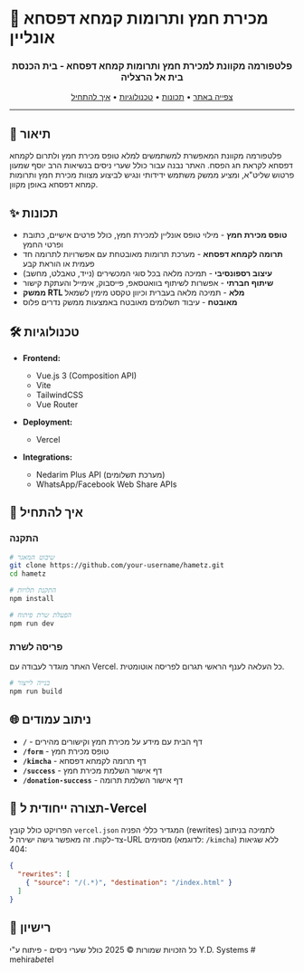 # 🌟 מכירת חמץ ותרומות קמחא דפסחא אונליין

<div dir="rtl" align="center">
  <h3>פלטפורמה מקוונת למכירת חמץ ותרומות קמחא דפסחא - בית הכנסת בית אל הרצליה</h3>
  <p>
    <a href="https://mehirat-hametz.vercel.app" target="_blank">צפייה באתר</a> • 
    <a href="#תכונות">תכונות</a> • 
    <a href="#טכנולוגיות">טכנולוגיות</a> • 
    <a href="#איך-להתחיל">איך להתחיל</a>
  </p>
</div>

---

## 📝 תיאור

פלטפורמה מקוונת המאפשרת למשתמשים למלא טופס מכירת חמץ ולתרום לקמחא דפסחא לקראת חג הפסח. האתר נבנה עבור כולל שערי ניסים בנשיאות הרב יוסף שמעון פרטוש שליט"א, ומציע ממשק משתמש ידידותי ונגיש לביצוע מצוות מכירת חמץ ותרומות קמחא דפסחא באופן מקוון.

## ✨ תכונות

- **טופס מכירת חמץ** - מילוי טופס אונליין למכירת חמץ, כולל פרטים אישיים, כתובת ופרטי החמץ
- **תרומה לקמחא דפסחא** - מערכת תרומות מאובטחת עם אפשרויות לתרומה חד פעמית או הוראת קבע
- **עיצוב רספונסיבי** - תמיכה מלאה בכל סוגי המכשירים (נייד, טאבלט, מחשב)
- **שיתוף חברתי** - אפשרות לשיתוף בוואטסאפ, פייסבוק, אימייל והעתקת קישור
- **ממשק RTL מלא** - תמיכה מלאה בעברית וכיוון טקסט מימין לשמאל
- **מאובטח** - עיבוד תשלומים מאובטח באמצעות ממשק נדרים פלוס

## 🛠️ טכנולוגיות

<div dir="ltr">

- **Frontend:**
  - Vue.js 3 (Composition API)
  - Vite
  - TailwindCSS
  - Vue Router

- **Deployment:**
  - Vercel

- **Integrations:**
  - Nedarim Plus API (מערכת תשלומים)
  - WhatsApp/Facebook Web Share APIs

</div>

## 🚀 איך להתחיל

### התקנה

```bash
# שיבוט המאגר
git clone https://github.com/your-username/hametz.git
cd hametz

# התקנת תלויות
npm install

# הפעלת שרת פיתוח
npm run dev
```

### פריסה לשרת

האתר מוגדר לעבודה עם Vercel. כל העלאה לענף הראשי תגרום לפריסה אוטומטית.

```bash
# בנייה לייצור
npm run build
```

## 🌐 ניתוב עמודים

- **`/`** - דף הבית עם מידע על מכירת חמץ וקישורים מהירים
- **`/form`** - טופס מכירת חמץ
- **`/kimcha`** - דף תרומה לקמחא דפסחא
- **`/success`** - דף אישור השלמת מכירת חמץ
- **`/donation-success`** - דף אישור השלמת תרומה

## 🔧 תצורה ייחודית ל-Vercel

הפרויקט כולל קובץ `vercel.json` המגדיר כללי הפניה (rewrites) לתמיכה בניתוב צד-לקוח. זה מאפשר גישה ישירה ל-URL מסוימים (לדוגמא: `/kimcha`) ללא שגיאות 404:

```json
{
  "rewrites": [
    { "source": "/(.*)", "destination": "/index.html" }
  ]
}
```

## 📄 רישיון

כל הזכויות שמורות © 2025 כולל שערי ניסים - פיתוח ע"י Y.D. Systems #   m e h i r a _ b e t _ e l  
 